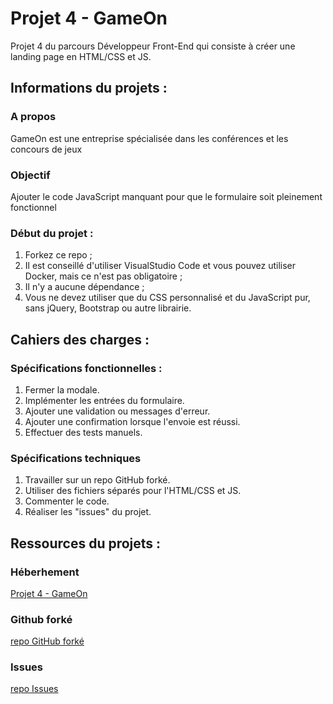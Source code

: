 # Projet 4 - GameOn

Projet 4 du parcours Développeur Front-End qui consiste à créer une landing page en HTML/CSS et JS.

## Informations du projets :

### A propos
GameOn est une entreprise spécialisée dans les conférences et les concours de jeux

### Objectif
Ajouter le code JavaScript manquant pour que le formulaire soit pleinement fonctionnel

### Début du projet :

1. Forkez ce repo ;
2. Il est conseillé d'utiliser VisualStudio Code et vous pouvez utiliser Docker, mais ce n'est pas obligatoire ;
3. Il n'y a aucune dépendance ;
4. Vous ne devez utiliser que du CSS personnalisé et du JavaScript pur, sans jQuery, Bootstrap ou autre librairie.

## Cahiers des charges :

### Spécifications fonctionnelles :

1. Fermer la modale.
2. Implémenter les entrées du formulaire.
3. Ajouter une validation ou messages d'erreur.
4. Ajouter une confirmation lorsque l'envoie est réussi.
5. Effectuer des tests manuels.

### Spécifications techniques

1. Travailler sur un repo GitHub forké.
2. Utiliser des fichiers séparés pour l'HTML/CSS et JS.
3. Commenter le code.
4. Réaliser les "issues" du projet.


## Ressources du projets :

### Héberhement
[Projet 4 - GameOn](https://.github.io/test/)

### Github forké
[repo GitHub forké](https://github.com/OpenClassrooms-Student-Center/GameOn-website-FR/)

### Issues
[repo Issues](https://github.com/OpenClassrooms-Student-Center/GameOn-website-FR/issues)
